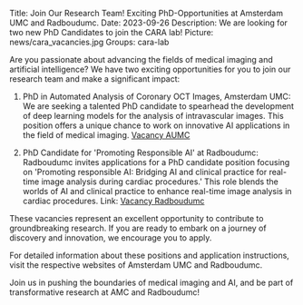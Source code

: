 Title: Join Our Research Team! Exciting PhD-Opportunities at Amsterdam UMC and Radboudumc.
Date: 2023-09-26
Description: We are looking for two new PhD Candidates to join the CARA lab! 
Picture: news/cara_vacancies.jpg
Groups: cara-lab

Are you passionate about advancing the fields of medical imaging and artificial intelligence? We have two exciting opportunities for you to join our research team and make a significant impact:

1. PhD in Automated Analysis of Coronary OCT Images, Amsterdam UMC:
We are seeking a talented PhD candidate to spearhead the development of deep learning models for the analysis of intravascular images. This position offers a unique chance to work on innovative AI applications in the field of medical imaging.
[Vacancy AUMC](https://werkenbij.amsterdamumc.org/en/vacatures/research/phd-in-automated-analysis-of-coronary-oct-images-)

2. PhD Candidate for 'Promoting Responsible AI' at Radboudumc:
Radboudumc invites applications for a PhD candidate position focusing on 'Promoting responsible AI: Bridging AI and clinical practice for real-time image analysis during cardiac procedures.' This role blends the worlds of AI and clinical practice to enhance real-time image analysis in cardiac procedures.
Link: [Vacancy Radboudumc](https://www.radboudumc.nl/en/vacancies/138103-phd-candidate-promoting-responsible-ai-bridging-ai-and-clinical-practice-for-real-time-image)

These vacancies represent an excellent opportunity to contribute to groundbreaking research. If you are ready to embark on a journey of discovery and innovation, we encourage you to apply.

For detailed information about these positions and application instructions, visit the respective websites of Amsterdam UMC and Radboudumc.

Join us in pushing the boundaries of medical imaging and AI, and be part of transformative research at AMC and Radboudumc!
